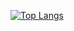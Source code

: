 [![Top Langs](https://github-readme-stats.vercel.app/api/top-langs/?username=chillriot&layout=compact&theme=vision-friendly-dark)](https://github.com/anuraghazra/github-readme-stats)
